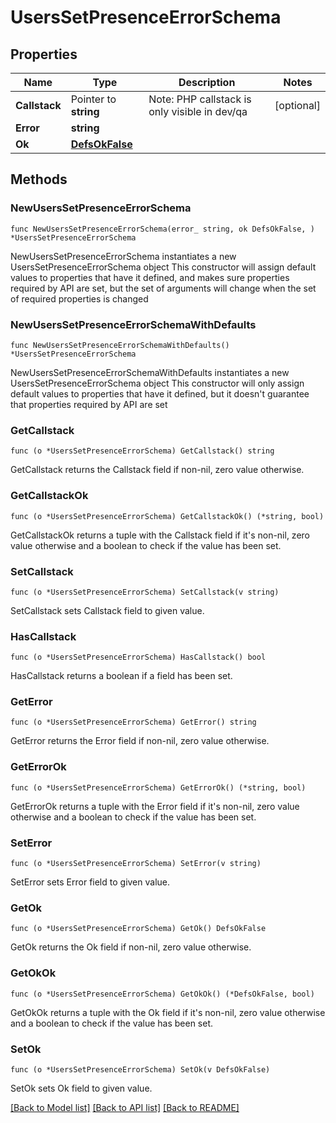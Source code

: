# UsersSetPresenceErrorSchema

## Properties

Name | Type | Description | Notes
------------ | ------------- | ------------- | -------------
**Callstack** | Pointer to **string** | Note: PHP callstack is only visible in dev/qa | [optional] 
**Error** | **string** |  | 
**Ok** | [**DefsOkFalse**](DefsOkFalse.md) |  | 

## Methods

### NewUsersSetPresenceErrorSchema

`func NewUsersSetPresenceErrorSchema(error_ string, ok DefsOkFalse, ) *UsersSetPresenceErrorSchema`

NewUsersSetPresenceErrorSchema instantiates a new UsersSetPresenceErrorSchema object
This constructor will assign default values to properties that have it defined,
and makes sure properties required by API are set, but the set of arguments
will change when the set of required properties is changed

### NewUsersSetPresenceErrorSchemaWithDefaults

`func NewUsersSetPresenceErrorSchemaWithDefaults() *UsersSetPresenceErrorSchema`

NewUsersSetPresenceErrorSchemaWithDefaults instantiates a new UsersSetPresenceErrorSchema object
This constructor will only assign default values to properties that have it defined,
but it doesn't guarantee that properties required by API are set

### GetCallstack

`func (o *UsersSetPresenceErrorSchema) GetCallstack() string`

GetCallstack returns the Callstack field if non-nil, zero value otherwise.

### GetCallstackOk

`func (o *UsersSetPresenceErrorSchema) GetCallstackOk() (*string, bool)`

GetCallstackOk returns a tuple with the Callstack field if it's non-nil, zero value otherwise
and a boolean to check if the value has been set.

### SetCallstack

`func (o *UsersSetPresenceErrorSchema) SetCallstack(v string)`

SetCallstack sets Callstack field to given value.

### HasCallstack

`func (o *UsersSetPresenceErrorSchema) HasCallstack() bool`

HasCallstack returns a boolean if a field has been set.

### GetError

`func (o *UsersSetPresenceErrorSchema) GetError() string`

GetError returns the Error field if non-nil, zero value otherwise.

### GetErrorOk

`func (o *UsersSetPresenceErrorSchema) GetErrorOk() (*string, bool)`

GetErrorOk returns a tuple with the Error field if it's non-nil, zero value otherwise
and a boolean to check if the value has been set.

### SetError

`func (o *UsersSetPresenceErrorSchema) SetError(v string)`

SetError sets Error field to given value.


### GetOk

`func (o *UsersSetPresenceErrorSchema) GetOk() DefsOkFalse`

GetOk returns the Ok field if non-nil, zero value otherwise.

### GetOkOk

`func (o *UsersSetPresenceErrorSchema) GetOkOk() (*DefsOkFalse, bool)`

GetOkOk returns a tuple with the Ok field if it's non-nil, zero value otherwise
and a boolean to check if the value has been set.

### SetOk

`func (o *UsersSetPresenceErrorSchema) SetOk(v DefsOkFalse)`

SetOk sets Ok field to given value.



[[Back to Model list]](../README.md#documentation-for-models) [[Back to API list]](../README.md#documentation-for-api-endpoints) [[Back to README]](../README.md)


